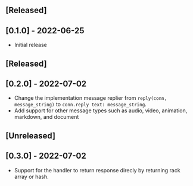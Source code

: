## [Released]

## [0.1.0] - 2022-06-25

- Initial release


## [Released]

## [0.2.0] - 2022-07-02

- Change the implementation message replier from `reply(conn, message_string)` to `conn.reply text: message_string`.
- Add support for other message types such as audio, video, animation, markdown, and document

## [Unreleased]

## [0.3.0] - 2022-07-02

- Support for the handler to return response direcly by returning rack array or hash.